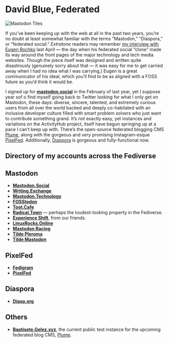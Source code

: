 # David Blue, Federated

![Mastodon Tiles](https://i.snap.as/aFTNmNg.png)

If you’ve been keeping up with the web at all in the past two years, you’re no doubt at least somewhat familiar with the terms “Mastodon,” “Diaspora,” or “federated social.” *Extratone* readers may remember [my interview with Eugen Rochko](http://www.extratone.com/tech/mastodon/) last April — the day when his federated social “clone” made its way around the front pages of the major technology and tech media websites. Though the piece itself was designed and written quite disastrously (genuinely sorry about that — it was easy for me to get carried away when I had no idea what I was carrying,) Eugen is a great communicator of his ideal, which you’ll find to be as aligned with a FOSS future as you’d think it would be.

I signed up for [**mastodon.social**](http://mastodon.social) in the February of last year, yet I suppose year sof o find myself going back to Twitter looking for what I only get on Mastodon, these days: diverse, sincere, talented, and extremely *curious* users from all over the world backed and deeply co-habitated with an inclusive developer culture filled with smart problem solvers who just want to contribute something grand. It’s not exactly easy, yet instances and variations on the ActivityHub project, itself have begun springing up at a pace I can’t keep up with. There’s the open-source federated blogging CMS [Plume](https://github.com/Plume-org/Plume), along with the gorgeous and *very* promising Instagram-esque [PixelFed](http://pixelfed.org). Additionally, [Diaspora](http://davidblue@diasp.org) is gorgeous and fully-functional now.

## Directory of my accounts across the Fediverse

## Mastodon
- [**Mastodon.Social**](http://mastodon.social/@DavidBlue)
- [**Writing.Exchange**](https://writing.exchange/@b)
- [**Mastodon.Technology**](http://mastodon.technology/@DavidBlue)
- [**FOSStodon**](https://fosstodon.org/@DavidBlue)
- [**Toot.Cafe**](http://toot.cafe/@DavidBlue)
- [**Radical.Town**](http://radical.town/@DavidBlue) — perhaps the loudest-looking property in the Fediverse.
- [**Experience Shift**](https://expshift.com/@b), from our friends.
- [**LinuxRocks.Online**](https://linuxrocks.online/@blue)
- [**Mastodon Racing**](https://mastd.racing/@blue)
- [**Tilde Pleroma**](https://pleroma.tilde.zone/b)
- [**Tilde Mastodon**](https://tilde.zone/@b)

## PixelFed
- [**Fedigram**](http://fedigram.social/davidblue)
- [**PixelFed**](https://pixelfed.social/Davidblue)

## Diaspora
- [**Diasp.org**](http://bit.ly/dbdiasp)

## Others
- [**Baptisete.Gelez.xyz**](https://baptiste.gelez.xyz/@/davidblue/), the current public test instance for the upcoming federated blog CMS, [Plume](https://github.com/Plume-org/Plume).
